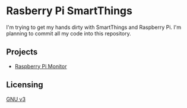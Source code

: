 # Rasberry Pi SmartThings

I'm trying to get my hands dirty with SmartThings and Raspberry Pi. I'm planning to commit all my code into this repository.

## Projects

* [Raspberry Pi Monitor](devicetypes/cl0udninja/raspberry-pi.src/README.md)

## Licensing

[GNU v3](https://www.gnu.org/licenses/gpl-3.0.en.html)
